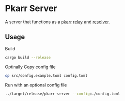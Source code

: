 # Pkarr Server

A server that functions as a [pkarr](https://github.com/Nuhvi/pkarr/) [relay](https://pkarr.org/relays) and
[resolver](https://pkarr.org/resolvers).

## Usage

Build

```bash
cargo build --release
```

Optinally Copy config file

```bash
cp src/config.example.toml config.toml
```

Run with an optional config file

```bash
../target/release/pkarr-server --config=./config.toml
```
